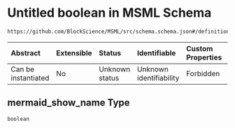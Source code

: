 # Untitled boolean in MSML Schema

```txt
https://github.com/BlockScience/MSML/src/schema.schema.json#/definitions/Wiring/properties/mermaid_show_name
```



| Abstract            | Extensible | Status         | Identifiable            | Custom Properties | Additional Properties | Access Restrictions | Defined In                                                                  |
| :------------------ | :--------- | :------------- | :---------------------- | :---------------- | :-------------------- | :------------------ | :-------------------------------------------------------------------------- |
| Can be instantiated | No         | Unknown status | Unknown identifiability | Forbidden         | Allowed               | none                | [schema.schema.json\*](../../out/schema.schema.json "open original schema") |

## mermaid\_show\_name Type

`boolean`
